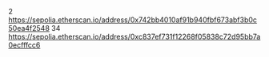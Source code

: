 
2
https://sepolia.etherscan.io/address/0x742bb4010af91b940fbf673abf3b0c50ea4f2548
34
https://sepolia.etherscan.io/address/0xc837ef731f12268f05838c72d95bb7a0ecfffcc6
